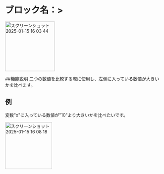 # ブロック名：>
<img width="160" alt="スクリーンショット 2025-01-15 16 03 44" src="https://github.com/user-attachments/assets/32bef265-48f5-46f7-acd7-c6b6642efa8d" />

##機能説明
二つの数値を比較する際に使用し、左側に入っている数値が大きいかを比べます。

## 例
変数"x"に入っている数値が"10"より大きいかを比べたいです。

<img width="151" alt="スクリーンショット 2025-01-15 16 08 18" src="https://github.com/user-attachments/assets/bd9e4461-ec45-4784-a9e3-7458c1e0f51e" />
